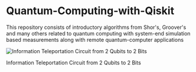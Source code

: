 # Quantum-Computing-with-Qiskit
This repository consists of introductory algorithms from Shor's, Groover's and many others related to quantum computing with system-end simulation based measurements along with remote quantum-computer applications


![Information Teleportation Circuit from 2 Qubits to 2 Bits](https://user-images.githubusercontent.com/104849674/200176828-861ab227-5984-4238-b814-a9dab7db7ab9.png)

Information Teleportation Circuit from 2 Qubits to 2 Bits
